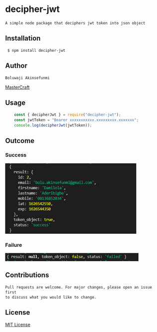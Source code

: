 # decipher-jwt
    A simple node package that deciphers jwt token into json object

## Installation
     $ npm install decipher-jwt

## Author
    Boluwaji Akinsefunmi
[MasterCraft](https://github.com/IAmMasterCraft/)

## Usage
```javascript
    const { decipherJwt } = require("decipher-jwt");
    const jwtToken = "Bearer xxxxxxxxxxx.xxxxxxxxx.xxxxxxx";
    console.log(decipherJwt(jwtToken));
```

## Outcome
### Success
<img src="images/success.png"> <br>
### Failure
<img src="images/failure.png">

## Contributions
    Pull requests are welcome. For major changes, please open an issue first 
    to discuss what you would like to change.

## License
[MIT License](./LICENSE)